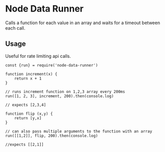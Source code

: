 # Node Data Runner
Calls a function for each value in an array and waits for a timeout between each call.

## Usage
Useful for rate limiting api calls.
```
const {run} = require('node-data-runner')

function increment(x) {
    return x + 1
}

// runs increment function on 1,2,3 array every 200ms
run([1, 2, 3], increment, 200).then(console.log)

// expects [2,3,4]

function flip (x,y) {
    return [y,x]
}

// can also pass multiple arguments to the function with an array
run([[1,2]], flip, 200).then(console.log)

//expects [[2,1]]

```